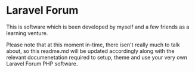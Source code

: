 Laravel Forum
==============

This is software which is been developed by myself and a few friends as a learning venture.

Please note that at this moment in-time, there isen't really much to talk about, so this readme.md will be updated accordingly along with the relevant documenetation required to setup, theme and use your very own Laravel Forum PHP software.
